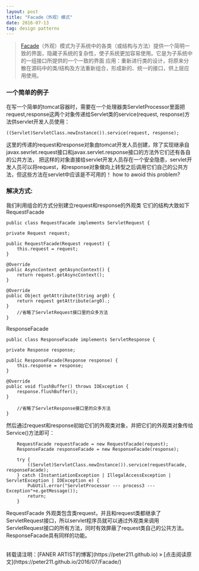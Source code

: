 ```yaml
---
layout: post
title: "Facade（外观）模式"
date: 2016-07-13   
tag: design patterns 
---
```


>[Facade](http://baike.baidu.com/subview/2960561/2960561.htm)（外观）模式为子系统中的各类（或结构与方法）提供一个简明一致的界面，隐藏子系统的复杂性，使子系统更加容易使用。它是为子系统中的一组接口所提供的一个一致的界面
应用：重新进行类的设计，将原来分散在源码中的类/结构及方法重新组合，形成新的、统一的接口，供上层应用使用。  

### 一个简单的例子
在写一个简单的tomcat容器时，需要在一个处理器类ServletProcessor里面把request,response这两个对象传递给Servlet类的service(request, response)方法供servlet开发人员使用：

    ((Servlet)ServletClass.newInstance()).service(request, response);

这里的传递的request和response对象由tomcat开发人员创建，除了实现继承自javax.sevrlet.request接口和javax.servlet.response接口的方法外它们还有各自的公共方法，
把这样的对象直接给servlet开发人员存在一个安全隐患，servlet开发人员可以将request，和response对象做向上转型之后调用它们自己的公共方法，但这些方法在servlet中应该是不可用的！ how to awoid this problem?
  

### 解决方式:
我们利用组合的方式分别建立request和response的外观类
它们的结构大致如下
RequestFacade

    public class RequestFacade implements ServletRequest {
	
	private Request request;
	
	public RequestFacade(Request request) {
		this.request = request;
	}

	@Override
	public AsyncContext getAsyncContext() {
		return request.getAsyncContext();
	}

	@Override
	public Object getAttribute(String arg0) {		
		return request getAttribute(arg0).;
	}
        //省略了ServletRequest接口里的众多方法
    }

ResponseFacade



    public class ResponseFacade implements ServletResponse {
	
	private Response response;
	
	public ResponseFacade(Response response) {
		this.response = response;
	}

	@Override
	public void flushBuffer() throws IOException {
		response.flushBuffer();
	}
        
        //省略了ServletResponse接口里的众多方法
    }

然后通过request和response初始它们的外观类对象，并把它们的外观类对象传给Service()方法即可：

		RequestFacade requestFacade = new RequestFacade(request);
		ResponseFacade responseFacade = new ResponseFacade(response);
		
		try {
			((Servlet)ServletClass.newInstance()).service(requestFacade, responseFacade);
		} catch (InstantiationException | IllegalAccessException | ServletException | IOException e) {
			PubUtil.error("ServletProcessor --- process3 ---Exception"+e.getMessage());
			return;
		}


RequestFacade 外观类包含类request，并且和request类都继承了ServletRequest接口，所以servlet程序员就可以通过外观类来调用ServletRequest接口的所有方法，同时有效屏蔽了request类自己的公共方法。ResponseFacade具有同样的功能。 

<br>
转载请注明：[FANER ARTIST的博客](https://peter211.github.io) » [点击阅读原文](https://peter211.github.io/2016/07/Facade/)  
